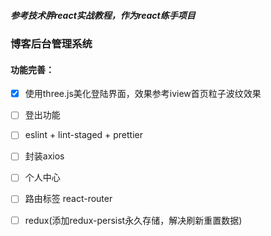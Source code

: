 ##### 参考技术胖react实战教程，作为react练手项目

### 博客后台管理系统

#### 功能完善：
- [x] 使用three.js美化登陆界面，效果参考iview首页粒子波纹效果
- [ ] 登出功能
- [ ] eslint + lint-staged + prettier
- [ ] 封装axios
- [ ] 个人中心
- [ ] 路由标签 react-router
- [ ] redux(添加redux-persist永久存储，解决刷新重置数据)



